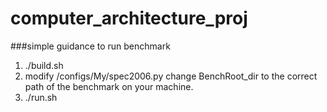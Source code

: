 computer_architecture_proj
=========================
###simple guidance to run benchmark
1. ./build.sh
2. modify /configs/My/spec2006.py change BenchRoot_dir to the correct path of the benchmark on your machine.
3. ./run.sh
